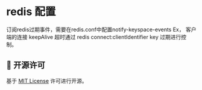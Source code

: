 # redis 配置

订阅redis过期事件，需要在redis.conf中配置notify-keyspace-events Ex，
客户端的连接 keepAlive 超时通过 redis connect:clientIdentifier key 过期进行控制。

## 📜 开源许可

基于 [MIT License](https://choosealicense.com/licenses/mit/) 许可进行开源。
